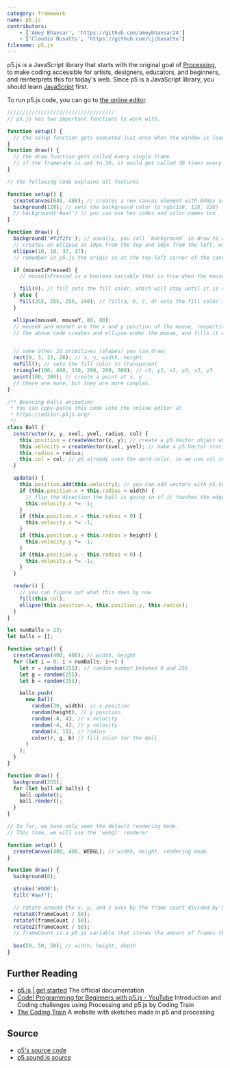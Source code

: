 ```yaml
---
category: framework
name: p5.js
contributors:
    - ['Amey Bhavsar', 'https://github.com/ameybhavsar24']
    - ['Claudio Busatto', 'https://github.com/cjcbusatto']
filename: p5.js
---
```


p5.js is a JavaScript library that starts with the original goal of [Processing](https://processing.org), to make coding accessible for artists, designers, educators, and beginners, and reinterprets this for today's web.
Since p5 is a JavaScript library, you should learn [JavaScript](../javascript/) first.

To run p5.js code, you can go to [the online editor](https://editor.p5js.org/).

```js
///////////////////////////////////
// p5.js has two important functions to work with.

function setup() {
  // the setup function gets executed just once when the window is loaded
}
function draw() {
  // the draw function gets called every single frame
  // if the framerate is set to 30, it would get called 30 times every second
}

// the following code explains all features

function setup() {
  createCanvas(640, 480); // creates a new canvas element with 640px as width as 480px as height
  background(128); // sets the background color to rgb(128, 128, 128)
  // background('#aaf') // you can use hex codes and color names too
}

function draw() {
  background('#f2f2fc'); // usually, you call `background` in draw to clear the screen
  // creates an ellipse at 10px from the top and 10px from the left, with width and height 37
  ellipse(10, 10, 37, 37);
  // remember in p5.js the origin is at the top-left corner of the canvas

  if (mouseIsPressed) {
    // mouseIsPressed is a boolean variable that is true when the mouse is down, and false otherwise

    fill(0); // fill sets the fill color, which will stay until it is changed
  } else {
    fill(255, 255, 255, 240); // fill(a, b, c, d) sets the fill color to rgba(a, b, c, d)
  }

  ellipse(mouseX, mouseY, 80, 80);
  // mouseX and mouseY are the x and y position of the mouse, respectively
  // the above code creates and ellipse under the mouse, and fills it with white or black


  // some other 2d primitives (shapes) you can draw:
  rect(9, 3, 23, 26); // x, y, width, height
  noFill(); // sets the fill color to transparent
  triangle(100, 400, 130, 200, 200, 300); // x1, y1, x2, y2, x3, y3
  point(100, 300); // create a point at x, y
  // there are more, but they are more complex.
}

/** Bouncing balls animation
 * You can copy-paste this code into the online editor at
 * https://editor.p5js.org/
 */
class Ball {
  constructor(x, y, xvel, yvel, radius, col) {
    this.position = createVector(x, y); // create a p5.Vector object which stores the x and y
    this.velocity = createVector(xvel, yvel); // make a p5.Vector storing the velocity
    this.radius = radius;
    this.col = col; // p5 already uses the word color, so we use col instead
  }

  update() {
    this.position.add(this.velocity); // you can add vectors with p5.Vector.add(p5.Vector)
    if (this.position.x + this.radius > width) {
      // flip the direction the ball is going in if it touches the edge
      this.velocity.x *= -1;
    }
    if (this.position.x - this.radius < 0) {
      this.velocity.x *= -1;
    }
    if (this.position.y + this.radius > height) {
      this.velocity.y *= -1;
    }
    if (this.position.y - this.radius < 0) {
      this.velocity.y *= -1;
    }
  }

  render() {
    // you can figure out what this does by now
    fill(this.col);
    ellipse(this.position.x, this.position.y, this.radius);
  }
}

let numBalls = 23;
let balls = [];

function setup() {
  createCanvas(400, 400); // width, height
  for (let i = 0; i < numBalls; i++) {
    let r = random(255); // random number between 0 and 255
    let g = random(255);
    let b = random(255);

    balls.push(
      new Ball(
        random(30, width), // x position
        random(height), // y position
        random(-4, 4), // x velocity
        random(-4, 4), // y velocity
        random(4, 10), // radius
        color(r, g, b) // fill color for the ball
      )
    );
  }
}

function draw() {
  background(255);
  for (let ball of balls) {
    ball.update();
    ball.render();
  }
}

// So far, we have only seen the default rendering mode.
// This time, we will use the 'webgl' renderer

function setup() {
  createCanvas(400, 400, WEBGL); // width, height, rendering mode
}

function draw() {
  background(0);

  stroke('#000');
  fill('#aaf');

  // rotate around the x, y, and z axes by the frame count divided by 50
  rotateX(frameCount / 50);
  rotateY(frameCount / 50);
  rotateZ(frameCount / 50);
  // frameCount is a p5.js variable that stores the amount of frames that have passed
 
  box(50, 50, 50); // width, height, depth
}
```

## Further Reading

- [p5.js | get started](http://p5js.org/get-started/) The official documentation
- [Code! Programming for Beginners with p5.js - YouTube](https://www.youtube.com/watch?v=yPWkPOfnGsw&vl=en) Introduction and Coding challenges using Processing and p5.js by Coding Train
- [The Coding Train](https://codingtra.in/) A website with sketches made in p5 and processing

## Source

- [p5's source code](https://github.com/processing/p5.js)
- [p5.sound.js source](https://github.com/processing/p5.js-sound)
